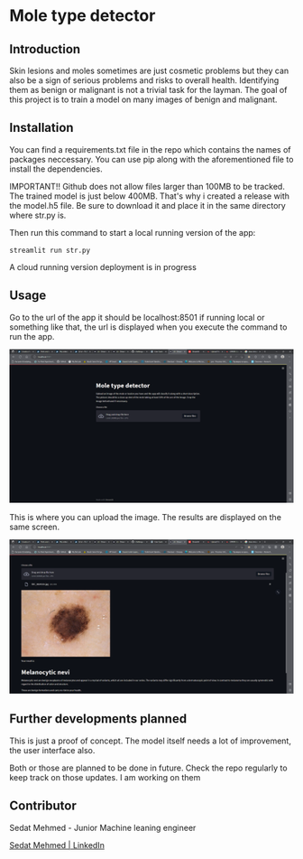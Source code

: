 # Mole type detector

## Introduction

Skin lesions and moles sometimes are just cosmetic problems but they can also be a sign of serious problems and risks to overall health. Identifying them as benign or malignant is not a trivial task for the layman. The goal of this project is to train a model on many images of benign and malignant.

## Installation

You can find a requirements.txt file in the repo which contains the names of packages neccessary. You can use pip along with the aforementioned file to install the dependencies. 

IMPORTANT!! Github does not allow files larger than 100MB to be tracked. The trained model is just below 400MB. That's why i created a release with the model.h5 file. Be sure to download it and place it in the same directory where str.py is.

Then run this command to start a local running version of the app:

```
streamlit run str.py
```

A cloud running version deployment is in progress

## Usage

Go to the url of the app it should be localhost:8501 if running local or something like that, the url is displayed when you execute the command to run the app.

![1675417000052](image/README/1675417000052.png)

This is where you can upload the image. The results are displayed on the same screen.

![1675417077782](image/README/1675417077782.png)

## Further developments planned

This is just a proof of concept. The model itself needs a lot of improvement, the user interface also. 

Both or those are planned to be done in future. Check the repo regularly to keep track on those updates. I am working on them

## Contributor

Sedat Mehmed - Junior Machine leaning engineer

[Sedat Mehmed | LinkedIn](https://www.linkedin.com/in/sedat-mehmed-a58851199/)
